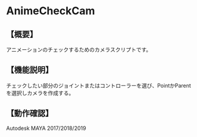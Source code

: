 # AnimeCheckCam
## 【概要】
アニメーションのチェックするためのカメラスクリプトです。
## 【機能説明】
チェックしたい部分のジョイントまたはコントローラーを選び、PointかParentを選択しカメラを作成する。
## 【動作確認】
Autodesk MAYA 2017/2018/2019
